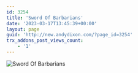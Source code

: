 ```yaml
---
id: 3254
title: 'Sword Of Barbarians'
date: '2023-03-17T13:45:39+00:00'
layout: page
guid: 'http://new.andydixon.com/?page_id=3254'
trx_addons_post_views_count:
    - '1'
---
```


![Sword Of Barbarians](https://i0.wp.com/assets.g8x2.ldn.idrivee2-23.com/posters/Sword%20Of%20Barbarians%2001.jpg?w=1200&ssl=1 "Sword Of Barbarians")